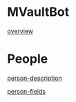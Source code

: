 # MVaultBot
[overview](./overview.md ':include')
# People

[person-description](./People/person-description.md ':include')

[person-fields](./People/person-table.md ':include')